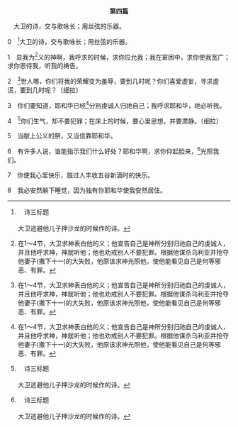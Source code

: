 <p style="text-align:center;font-weight:bold;">第四篇</p>

<a name="0">

<span id="spsm">　大卫的诗，交与歌咏长；用丝弦的乐器。

0　[^a]大卫的诗，交与歌咏长；用丝弦的乐器。

[^a]:　诗三标题<br><br>大卫逃避他儿子押沙龙的时候作的诗。

1　显我为[^1]义的神啊，我呼求的时候，求你应允我；我在窘困中，求你使我宽广；求你恩待我，听我的祷告。

[^1]:在1～4节，大卫求神表白他的义；他宣告自己是神所分别归祂自己的虔诚人，并且他呼求神，神就听他；他也劝戒别人不要犯罪。根据他谋杀乌利亚并抢夺他妻子(撒下十一)的大失败，他原该求神光照他，使他能看见自己是何等邪恶、有罪。

2　[^1]世人哪，你们将我的荣耀变为羞辱，要到几时呢？你们喜爱虚妄，寻求虚谎，要到几时呢？〔细拉〕

[^1]:世人，直译，人的子孙。全书同。

3　你们要知道，耶和华已经[^1]分别虔诚人归祂自己；我呼求耶和华，祂必听我。

[^1]:有些古卷及七十士希腊文译本作，为自己奇妙的对待虔诚人。

4　[^a]你们生气，却不要犯罪；在床上的时候，要心里思想，并要肃静。〔细拉〕

[^a]:　弗四26<br><br>弗4:26　生气却不要犯罪，不可含怒到日落，

5　当献上公义的祭，又当信靠耶和华。

6　有许多人说，谁能指示我们什么好处？耶和华啊，求你仰起脸来，[^a]光照我们。

[^a]:　民六25～26；诗三一16；六七1；一一九135<br><br>民6:25　愿耶和华使祂的面光照你，赐恩给你；<br><br>民6:26　愿耶和华向你仰脸，赐你平安。<br><br>诗31:16　求你使你的脸光照仆人，凭你的慈爱拯救我。<br><br>诗67:1　一篇诗，一首歌，交与歌咏长；用丝弦的乐器。<br><br>愿神怜悯我们，赐福与我们；愿祂用脸光照我们；〔细拉〕<br><br>诗119:135　求你用脸光照仆人，又将你的律例教训我。

7　你使我心里快乐，胜过人丰收五谷新酒时的快乐。

8　我必安然躺下睡觉，因为独有你耶和华使我安然居住。
